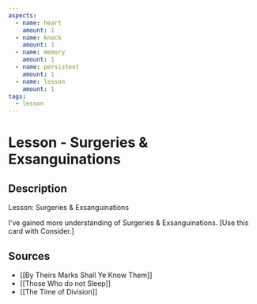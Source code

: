 ```yaml
---
aspects: 
  - name: heart
    amount: 1
  - name: knock
    amount: 1
  - name: memory
    amount: 1
  - name: persistent
    amount: 1
  - name: lesson
    amount: 1
tags:
  - lesson
---
```


# Lesson - Surgeries & Exsanguinations

## Description
Lesson: Surgeries & Exsanguinations

I've gained more understanding of Surgeries & Exsanguinations. [Use this card with Consider.]
## Sources
 - [[By Theirs Marks Shall Ye Know Them]]
 - [[Those Who do not Sleep]]
 - [[The Time of Division]]